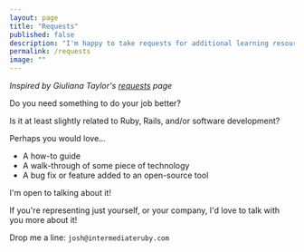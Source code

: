 ```yaml
---
layout: page
title: "Requests"
published: false
description: "I'm happy to take requests for additional learning resources!"
permalink: /requests
image: ""
---
```


_Inspired by Giuliana Taylor's [requests](https://nmvason.com/requests/) page_

Do you need something to do your job better?

Is it at least slightly related to Ruby, Rails, and/or software development?

Perhaps you would love…

- A how-to guide
- A walk-through of some piece of technology
- A bug fix or feature added to an open-source tool

I'm open to talking about it!

If you're representing just yourself, or your company, I'd love to talk with you more about it!

Drop me a line: `josh@intermediateruby.com`

